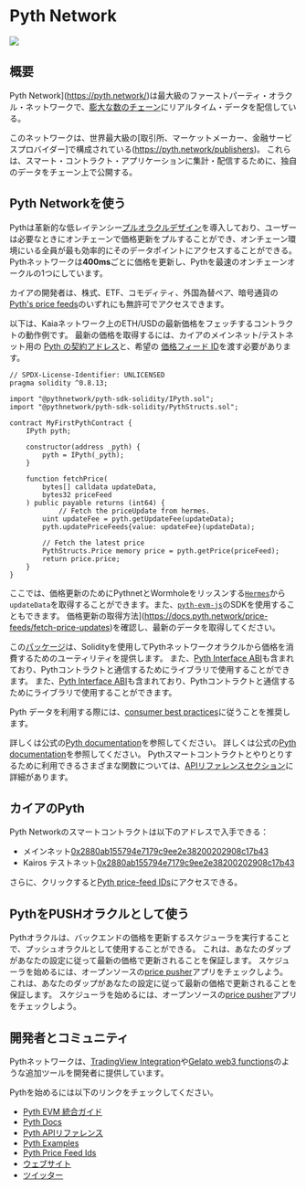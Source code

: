 # Pyth Network

![](/img/banners/kaia-pyth.png)

## 概要

Pyth Network](https://pyth.network/)は最大級のファーストパーティ・オラクル・ネットワークで、[膨大な数のチェーン](https://docs.pyth.network/price-feeds/contract-addresses)にリアルタイム・データを配信している。

このネットワークは、世界最大級の[取引所、マーケットメーカー、金融サービスプロバイダー]で構成されている(https://pyth.network/publishers)。 これらは、スマート・コントラクト・アプリケーションに集計・配信するために、独自のデータをチェーン上で公開する。

## Pyth Networkを使う

Pythは革新的な低レイテンシー[プルオラクルデザイン](https://docs.pyth.network/documentation/pythnet-price-feeds/on-demand)を導入しており、ユーザーは必要なときにオンチェーンで価格更新をプルすることができ、オンチェーン環境にいる全員が最も効率的にそのデータポイントにアクセスすることができる。  Pythネットワークは**400ms**ごとに価格を更新し、Pythを最速のオンチェーンオークルの1つにしています。

カイアの開発者は、株式、ETF、コモディティ、外国為替ペア、暗号通貨の[Pyth's price feeds](https://pyth.network/developers/price-feed-ids)のいずれにも無許可でアクセスできます。

以下は、Kaiaネットワーク上のETH/USDの最新価格をフェッチするコントラクトの動作例です。
最新の価格を取得するには、カイアのメインネット/テストネット用の [Pyth の契約アドレス](https://docs.pyth.network/price-feeds/contract-addresses/evm)と、希望の [価格フィード ID](https://pyth.network/developers/price-feed-ids)を渡す必要があります。

```solidity
// SPDX-License-Identifier: UNLICENSED
pragma solidity ^0.8.13;

import "@pythnetwork/pyth-sdk-solidity/IPyth.sol";
import "@pythnetwork/pyth-sdk-solidity/PythStructs.sol";

contract MyFirstPythContract {
    IPyth pyth;

    constructor(address _pyth) {
        pyth = IPyth(_pyth);
    }

    function fetchPrice(
        bytes[] calldata updateData,
        bytes32 priceFeed
    ) public payable returns (int64) {
		    // Fetch the priceUpdate from hermes.
        uint updateFee = pyth.getUpdateFee(updateData);
        pyth.updatePriceFeeds{value: updateFee}(updateData);

        // Fetch the latest price
        PythStructs.Price memory price = pyth.getPrice(priceFeed);
        return price.price;
    }
}
```

ここでは、価格更新のためにPythnetとWormholeをリッスンする[`Hermes`](https://hermes.pyth.network/docs/)から`updateData`を取得することができます。また、[`pyth-evm-js`](https://github.com/pyth-network/pyth-crosschain/blob/main/target_chains/ethereum/sdk/js/src/EvmPriceServiceConnection.ts#L15)のSDKを使用することもできます。  価格更新の取得方法](https://docs.pyth.network/price-feeds/fetch-price-updates)を確認し、最新のデータを取得してください。

この[パッケージ](https://github.com/pyth-network/pyth-crosschain/tree/main/target_chains/ethereum/sdk/solidity)は、Solidityを使用してPythネットワークオラクルから価格を消費するためのユーティリティを提供します。 また、[Pyth Interface ABI](https://github.com/pyth-network/pyth-crosschain/blob/main/target_chains/ethereum/sdk/solidity/abis/IPyth.json)も含まれており、Pythコントラクトと通信するためにライブラリで使用することができます。 また、[Pyth Interface ABI](https://github.com/pyth-network/pyth-crosschain/blob/main/target_chains/ethereum/sdk/solidity/abis/IPyth.json)も含まれており、Pythコントラクトと通信するためにライブラリで使用することができます。

Pyth データを利用する際には、[consumer best practices](https://docs.pyth.network/documentation/pythnet-price-feeds/best-practices)に従うことを推奨します。

詳しくは公式の[Pyth documentation](https://docs.pyth.network/price-feeds)を参照してください。 詳しくは公式の[Pyth documentation](https://docs.pyth.network/price-feeds)を参照してください。 Pythスマートコントラクトとやりとりするために利用できるさまざまな関数については、[APIリファレンスセクション](https://api-reference.pyth.network/price-feeds/evm/getPrice)に詳細があります。

## カイアのPyth

Pyth Networkのスマートコントラクトは以下のアドレスで入手できる：

- メインネット[0x2880ab155794e7179c9ee2e38200202908c17b43](https://kaiascan.io/account/0x2880aB155794e7179c9eE2e38200202908C17B43)
- Kairos テストネット[0x2880ab155794e7179c9ee2e38200202908c17b43](https://kairos.kaiascan.io/account/0x2880aB155794e7179c9eE2e38200202908C17B43)

さらに、クリックすると[Pyth price-feed IDs](https://pyth.network/developers/price-feed-ids)にアクセスできる。

## PythをPUSHオラクルとして使う

Pythオラクルは、バックエンドの価格を更新するスケジューラを実行することで、プッシュオラクルとして使用することができる。 これは、あなたのダップがあなたの設定に従って最新の価格で更新されることを保証します。 スケジューラを始めるには、オープンソースの[price pusher](https://github.com/pyth-network/pyth-crosschain/tree/main/apps/price_pusher)アプリをチェックしよう。 これは、あなたのダップがあなたの設定に従って最新の価格で更新されることを保証します。 スケジューラを始めるには、オープンソースの[price pusher](https://github.com/pyth-network/pyth-crosschain/tree/main/apps/price_pusher)アプリをチェックしよう。

## 開発者とコミュニティ

Pythネットワークは、[TradingView Integration](https://docs.pyth.network/guides/how-to-create-tradingview-charts)や[Gelato web3 functions](https://docs.pyth.network/guides/how-to-schedule-price-updates-with-gelato)のような追加ツールを開発者に提供しています。

Pythを始めるには以下のリンクをチェックしてください。

- [Pyth EVM 統合ガイド](https://docs.pyth.network/price-feeds/use-real-time-data/evm)
- [Pyth Docs](https://docs.pyth.network/home)
- [Pyth APIリファレンス](https://api-reference.pyth.network/price-feeds/evm/getPrice)
- [Pyth Examples](https://github.com/pyth-network/pyth-examples)
- [Pyth Price Feed Ids](https://pyth.network/developers/price-feed-ids)
- [ウェブサイト](https://pyth.network/)
- [ツイッター](https://x.com/PythNetwork)